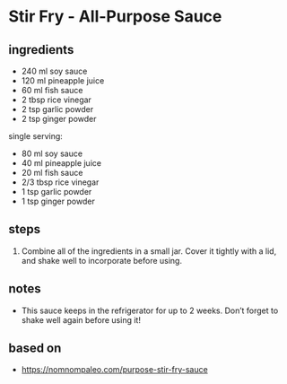 # Stir Fry - All-Purpose Sauce

## ingredients

- 240 ml soy sauce
- 120 ml pineapple juice
- 60 ml fish sauce
- 2 tbsp rice vinegar
- 2 tsp garlic powder
- 2 tsp ginger powder

single serving:

- 80 ml soy sauce
- 40 ml pineapple juice
- 20 ml fish sauce
- 2/3 tbsp rice vinegar
- 1 tsp garlic powder
- 1 tsp ginger powder

## steps

1. Combine all of the ingredients in a small jar. Cover it tightly with a lid, and shake well to incorporate before using.

## notes

- This sauce keeps in the refrigerator for up to 2 weeks. Don’t forget to shake well again before using it!

## based on

- https://nomnompaleo.com/purpose-stir-fry-sauce
